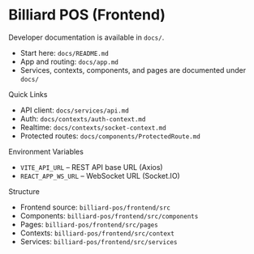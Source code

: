 # Billiard POS (Frontend)

Developer documentation is available in `docs/`.

- Start here: `docs/README.md`
- App and routing: `docs/app.md`
- Services, contexts, components, and pages are documented under `docs/`

Quick Links
- API client: `docs/services/api.md`
- Auth: `docs/contexts/auth-context.md`
- Realtime: `docs/contexts/socket-context.md`
- Protected routes: `docs/components/ProtectedRoute.md`

Environment Variables
- `VITE_API_URL` – REST API base URL (Axios)
- `REACT_APP_WS_URL` – WebSocket URL (Socket.IO)

Structure
- Frontend source: `billiard-pos/frontend/src`
- Components: `billiard-pos/frontend/src/components`
- Pages: `billiard-pos/frontend/src/pages`
- Contexts: `billiard-pos/frontend/src/context`
- Services: `billiard-pos/frontend/src/services`